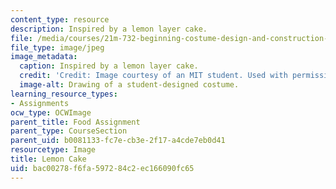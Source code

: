 ```yaml
---
content_type: resource
description: Inspired by a lemon layer cake.
file: /media/courses/21m-732-beginning-costume-design-and-construction-fall-2008/bac00278f6fa597284c2ec166090fc65_lemoncake.jpg
file_type: image/jpeg
image_metadata:
  caption: Inspired by a lemon layer cake.
  credit: 'Credit: Image courtesy of an MIT student. Used with permission.'
  image-alt: Drawing of a student-designed costume.
learning_resource_types:
- Assignments
ocw_type: OCWImage
parent_title: Food Assignment
parent_type: CourseSection
parent_uid: b0081133-fc7e-cb3e-2f17-a4cde7eb0d41
resourcetype: Image
title: Lemon Cake
uid: bac00278-f6fa-5972-84c2-ec166090fc65
---
```

